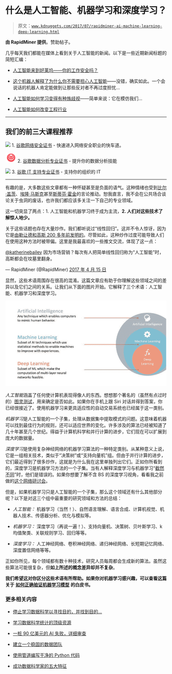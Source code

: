 # 什么是人工智能、机器学习和深度学习？

> 原文：[`www.kdnuggets.com/2017/07/rapidminer-ai-machine-learning-deep-learning.html`](https://www.kdnuggets.com/2017/07/rapidminer-ai-machine-learning-deep-learning.html)

**由 RapidMiner 提供**。赞助帖子。

几乎每天我们都能在媒体上看到关于人工智能的新闻。以下是一些近期新闻标题的简短汇编：

+   [人工智能来到好莱坞——你的工作安全吗？](http://www.studiodaily.com/2017/04/artificial-intelligence-comes-hollywood/)

+   [这个机器人解释了为什么你不需要担心人工智能](http://www.marketwatch.com/story/this-robot-explains-why-you-shouldnt-worry-about-artificial-intelligence-2017-04-19)——没错，确实如此。一个会说话的机器人肯定能做到让那些反对者不再过度担忧…

+   [人工智能如何学习变得有种族歧视](http://www.vox.com/science-and-health/2017/4/17/15322378/how-artificial-intelligence-learns-how-to-be-racist)——简单来说：它在模仿我们…

+   [人工智能如何改变工程行业](http://www.trendintech.com/2017/04/19/how-artificial-intelligence-might-transform-the-engineering-industry/)

* * *

## 我们的前三大课程推荐

![](img/0244c01ba9267c002ef39d4907e0b8fb.png) 1\. [谷歌网络安全证书](https://www.kdnuggets.com/google-cybersecurity) - 快速进入网络安全职业的快车道。

![](img/e225c49c3c91745821c8c0368bf04711.png) 2\. [谷歌数据分析专业证书](https://www.kdnuggets.com/google-data-analytics) - 提升你的数据分析技能

![](img/0244c01ba9267c002ef39d4907e0b8fb.png) 3\. [谷歌 IT 支持专业证书](https://www.kdnuggets.com/google-itsupport) - 支持你的组织的 IT

* * *

有趣的是，大多数这些文章都有一种怀疑甚至是负面的语气。这种情绪也受到[比尔·盖茨](https://www.washingtonpost.com/news/the-switch/wp/2015/01/28/bill-gates-on-dangers-of-artificial-intelligence-dont-understand-why-some-people-are-not-concerned/?utm_term=.43c26215dd98)、[埃隆·马斯克](http://fortune.com/2017/03/27/data-sheet-elon-musk-artificial-intelligence/)甚至[斯蒂芬·霍金](http://www.bbc.com/news/technology-30290540)的言论推动。恕我直言，我不会在公共场合谈论关于虫洞的废话，也许我们都应该多关注一下自己的专业领域。

这一切突显了两点：1\. 人工智能和机器学习终于成为主流，**2\. 人们对这些技术了解惊人地少。**

关于这些话题也存在大量炒作。我们都听说过“线性回归”。这并不令人惊讶，因为它是[由勒让德和高斯 200 多年前发明的](https://en.wikipedia.org/wiki/Regression_analysis)。尽管如此，这种炒作过度可能导致人们在使用这种方法时被带偏。这里是我最喜欢的一些推文交流，体现了这一点：

[@katherinebailey](https://twitter.com/katherinebailey) 因为市场营销？每次有人把简单线性回归称为“人工智能”时，高斯都会在坟墓里翻身。

— RapidMiner (@RapidMiner) [2017 年 4 月 15 日](https://twitter.com/RapidMiner/status/853246249327308800)

显然，这些术语周围存在很高的混淆。这篇文章应有助于你理解这些领域之间的差异以及它们之间的关系。让我们从下面的图片开始。它解释了三个术语：人工智能、机器学习和深度学习。

![人工智能、机器学习、深度学习](img/60199cdd455f97d723d285dc8f3ec709.png)

*人工智能*涵盖了任何使计算机表现得像人的东西。想想那个著名的（虽然有点过时的）[图灵测试](https://en.wikipedia.org/wiki/Turing_test)，用来确定是否如此。如果你在手机上跟 Siri 对话并得到答案，你已经很接近了。使用机器学习来更具适应性的自动交易系统也已经属于这一类别。

*机器学习*是人工智能的一个子集，处理从数据集中提取模式的问题。这意味着机器可以找到最佳行为的规则，还可以适应世界的变化。许多涉及的算法已经被知道了几十年甚至几个世纪。得益于计算机科学和并行计算的进步，它们现在可以扩展到庞大的数据量。

*深度学习*是使用复杂神经网络的机器学习算法的一种特定类别。从某种意义上说，它是一组相关技术，类似于“决策树”或“支持向量机”组。但由于并行计算的进步，它们最近得到了很多炒作，这就是为什么我在这里单独列出它们。正如你所看到的，深度学习是机器学习方法的一个子集。当有人解释深度学习与机器学习“[截然不同](https://medium.com/intuitionmachine/why-deep-learning-is-radically-different-from-machine-learning-945a4a65da4d)”时，他们是错误的。如果你想要了解不含 BS 的深度学习视角，看看我之前做的[这个网络研讨会](http://go.rapidminer.com/l/32612/2017-07-10/7xdcv6)。

但是，如果机器学习只是人工智能的一个子集，那么这个领域还有什么其他部分呢？以下是对这三个组中最重要的研究领域和方法的总结：

+   *人工智能：* 机器学习（当然！）、自然语言理解、语言合成、计算机视觉、机器人技术、传感器分析、优化与模拟等。

+   *机器学习：* 深度学习（再说一遍！）、支持向量机、决策树、贝叶斯学习、k 均值聚类、关联规则学习、回归等等。

+   *深度学习：* 人工神经网络、卷积神经网络、递归神经网络、长短期记忆网络、深度置信网络等等。

正如你所见，每个领域都有数十种技术，研究人员每周都会生成新的算法。虽然这些算法可能很复杂，但**如上所述的概念差异却并不复杂**。

**我们希望这对你区分这些术语有所帮助。如果你对机器学习感兴趣，可以查看这篇关于** [**如何正确验证机器学习模型**](http://go.rapidminer.com/l/32612/2017-06-30/7wnvbz) **的白皮书。**

### 更多相关内容

+   [停止学习数据科学以寻找目的，并找到目的…](https://www.kdnuggets.com/2021/12/stop-learning-data-science-find-purpose.html)

+   [学习数据科学统计的顶级资源](https://www.kdnuggets.com/2021/12/springboard-top-resources-learn-data-science-statistics.html)

+   [一桩 90 亿美元的 AI 失败，详细审查](https://www.kdnuggets.com/2021/12/9b-ai-failure-examined.html)

+   [建立一个稳固的数据团队](https://www.kdnuggets.com/2021/12/build-solid-data-team.html)

+   [使用管道编写干净的 Python 代码](https://www.kdnuggets.com/2021/12/write-clean-python-code-pipes.html)

+   [成功数据科学家的五大特征](https://www.kdnuggets.com/2021/12/5-characteristics-successful-data-scientist.html)
